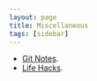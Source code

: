 ```yaml
---
layout: page
title: Miscellaneous
tags: [sidebar]
---
```


+ [Git Notes](miscellaneous/git-notes/).
+ [Life Hacks](miscellaneous/life-hacks/).
